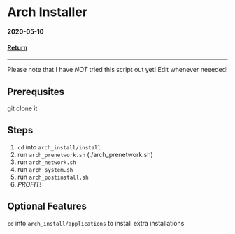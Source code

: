 # Arch Installer

**2020-05-10**

#### [Return](../index.md)

---

Please note that I have *NOT* tried this script out yet!
Edit whenever neeeded!

## Prerequsites

git clone it

## Steps

1. `cd` into `arch_install/install` 
2. run `arch_prenetwork.sh` (./arch_prenetwork.sh)
3. run `arch_network.sh`
4. run `arch_system.sh`
5. run `arch_postinstall.sh`
6. *PROFIT!*

## Optional Features

`cd` into `arch_install/applications` to install extra installations
